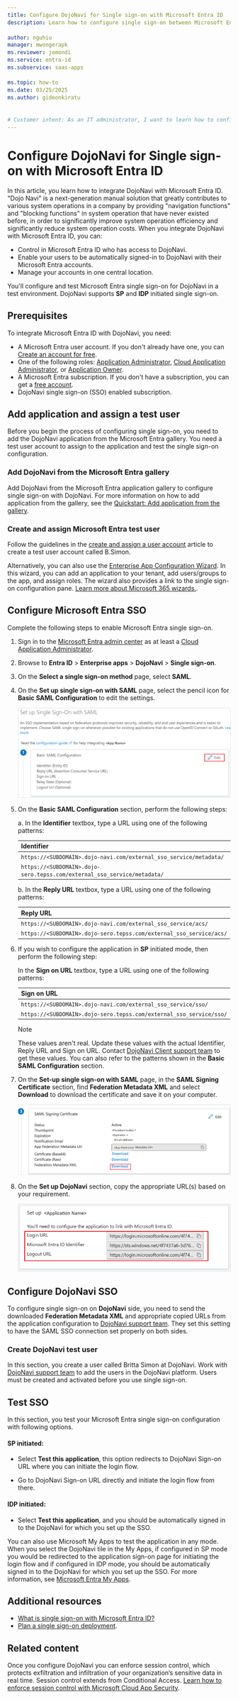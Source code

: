 ```yaml
---
title: Configure DojoNavi for Single sign-on with Microsoft Entra ID
description: Learn how to configure single sign-on between Microsoft Entra ID and DojoNavi.

author: nguhiu
manager: mwongerapk
ms.reviewer: jomondi
ms.service: entra-id
ms.subservice: saas-apps

ms.topic: how-to
ms.date: 03/25/2025
ms.author: gideonkiratu


# Customer intent: As an IT administrator, I want to learn how to configure single sign-on between Microsoft Entra ID and DojoNavi so that I can control who has access to DojoNavi, enable automatic sign-in with Microsoft Entra accounts, and manage my accounts in one central location.
---
```


# Configure DojoNavi for Single sign-on with Microsoft Entra ID

In this article, you learn how to integrate DojoNavi with Microsoft Entra ID. "Dojo Navi" is a next-generation manual solution that greatly contributes to various system operations in a company by providing "navigation functions" and "blocking functions" in system operation that have never existed before, in order to significantly improve system operation efficiency and significantly reduce system operation costs. When you integrate DojoNavi with Microsoft Entra ID, you can:

* Control in Microsoft Entra ID who has access to DojoNavi.
* Enable your users to be automatically signed-in to DojoNavi with their Microsoft Entra accounts.
* Manage your accounts in one central location.

You'll configure and test Microsoft Entra single sign-on for DojoNavi in a test environment. DojoNavi supports **SP** and **IDP** initiated single sign-on.

## Prerequisites

To integrate Microsoft Entra ID with DojoNavi, you need:

* A Microsoft Entra user account. If you don't already have one, you can [Create an account for free](https://azure.microsoft.com/pricing/purchase-options/azure-account?cid=msft_learn).
* One of the following roles: [Application Administrator](/entra/identity/role-based-access-control/permissions-reference#application-administrator), [Cloud Application Administrator](/entra/identity/role-based-access-control/permissions-reference#cloud-application-administrator), or [Application Owner](/entra/fundamentals/users-default-permissions#owned-enterprise-applications).
* A Microsoft Entra subscription. If you don't have a subscription, you can get a [free account](https://azure.microsoft.com/pricing/purchase-options/azure-account?cid=msft_learn).
* DojoNavi single sign-on (SSO) enabled subscription.

## Add application and assign a test user

Before you begin the process of configuring single sign-on, you need to add the DojoNavi application from the Microsoft Entra gallery. You need a test user account to assign to the application and test the single sign-on configuration.

<a name='add-dojonavi-from-the-azure-ad-gallery'></a>

### Add DojoNavi from the Microsoft Entra gallery

Add DojoNavi from the Microsoft Entra application gallery to configure single sign-on with DojoNavi. For more information on how to add application from the gallery, see the [Quickstart: Add application from the gallery](~/identity/enterprise-apps/add-application-portal.md).

<a name='create-and-assign-azure-ad-test-user'></a>

### Create and assign Microsoft Entra test user

Follow the guidelines in the [create and assign a user account](~/identity/enterprise-apps/add-application-portal-assign-users.md) article to create a test user account called B.Simon.

Alternatively, you can also use the [Enterprise App Configuration Wizard](https://portal.office.com/AdminPortal/home?Q=Docs#/azureadappintegration). In this wizard, you can add an application to your tenant, add users/groups to the app, and assign roles. The wizard also provides a link to the single sign-on configuration pane. [Learn more about Microsoft 365 wizards.](/microsoft-365/admin/misc/azure-ad-setup-guides). 

<a name='configure-azure-ad-sso'></a>

## Configure Microsoft Entra SSO

Complete the following steps to enable Microsoft Entra single sign-on.

1. Sign in to the [Microsoft Entra admin center](https://entra.microsoft.com) as at least a [Cloud Application Administrator](~/identity/role-based-access-control/permissions-reference.md#cloud-application-administrator).
1. Browse to **Entra ID** > **Enterprise apps** > **DojoNavi** > **Single sign-on**.
1. On the **Select a single sign-on method** page, select **SAML**.
1. On the **Set up single sign-on with SAML** page, select the pencil icon for **Basic SAML Configuration** to edit the settings.

   ![Screenshot shows how to edit Basic SAML Configuration.](common/edit-urls.png "Basic Configuration")

1. On the **Basic SAML Configuration** section, perform the following steps:

    a. In the **Identifier** textbox, type a URL using one of the following patterns:

    | **Identifier** |
    |-----------|
    | `https://<SUBDOMAIN>.dojo-navi.com/external_sso_service/metadata/` |
    | `https://<SUBDOMAIN>.dojo-sero.tepss.com/external_sso_service/metadata/` |

    b. In the **Reply URL** textbox, type a URL using one of the following patterns:

    | **Reply URL** |
    |----------|
    | `https://<SUBDOMAIN>.dojo-navi.com/external_sso_service/acs/` |
    | `https://<SUBDOMAIN>.dojo-sero.tepss.com/external_sso_service/acs/` |

1. If you wish to configure the application in **SP** initiated mode, then perform the following step:

    In the **Sign on URL** textbox, type a URL using one of the following patterns:

    | **Sign on URL** |
    |-----------| 
    | `https://<SUBDOMAIN>.dojo-navi.com/external_sso_service/sso/` |
    | `https://<SUBDOMAIN>.dojo-sero.tepss.com/external_sso_service/sso/` |

    > [!NOTE]
    > These values aren't real. Update these values with the actual Identifier, Reply URL and Sign on URL. Contact [DojoNavi Client support team](mailto:product_support@tenda.co.jp) to get these values. You can also refer to the patterns shown in the **Basic SAML Configuration** section.

1. On the **Set-up single sign-on with SAML** page, in the **SAML Signing Certificate** section,  find **Federation Metadata XML** and select **Download** to download the certificate and save it on your computer.

    ![Screenshot shows the Certificate download link.](common/metadataxml.png "Certificate")

1. On the **Set up DojoNavi** section, copy the appropriate URL(s) based on your requirement.

	![Screenshot shows to copy configuration appropriate URL.](common/copy-configuration-urls.png "Metadata")

## Configure DojoNavi SSO

To configure single sign-on on **DojoNavi** side, you need to send the downloaded **Federation Metadata XML** and appropriate copied URLs from the application configuration to [DojoNavi support team](mailto:product_support@tenda.co.jp). They set this setting to have the SAML SSO connection set properly on both sides.

### Create DojoNavi test user

In this section, you create a user called Britta Simon at DojoNavi. Work with [DojoNavi support team](mailto:product_support@tenda.co.jp) to add the users in the DojoNavi platform. Users must be created and activated before you use single sign-on.

## Test SSO 

In this section, you test your Microsoft Entra single sign-on configuration with following options. 

#### SP initiated:

* Select **Test this application**, this option redirects to DojoNavi Sign-on URL where you can initiate the login flow.  

* Go to DojoNavi Sign-on URL directly and initiate the login flow from there.

#### IDP initiated:

* Select **Test this application**, and you should be automatically signed in to the DojoNavi for which you set up the SSO. 

You can also use Microsoft My Apps to test the application in any mode. When you select the DojoNavi tile in the My Apps, if configured in SP mode you would be redirected to the application sign-on page for initiating the login flow and if configured in IDP mode, you should be automatically signed in to the DojoNavi for which you set up the SSO. For more information, see [Microsoft Entra My Apps](/azure/active-directory/manage-apps/end-user-experiences#azure-ad-my-apps).

## Additional resources

* [What is single sign-on with Microsoft Entra ID?](~/identity/enterprise-apps/what-is-single-sign-on.md)
* [Plan a single sign-on deployment](~/identity/enterprise-apps/plan-sso-deployment.md).

## Related content

Once you configure DojoNavi you can enforce session control, which protects exfiltration and infiltration of your organization’s sensitive data in real time. Session control extends from Conditional Access. [Learn how to enforce session control with Microsoft Cloud App Security](/cloud-app-security/proxy-deployment-aad).
